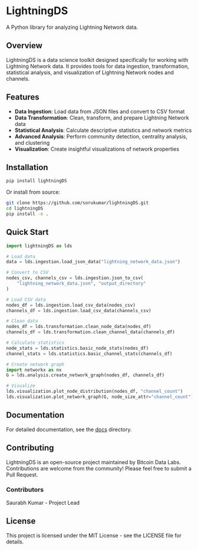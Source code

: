 
# LightningDS

A Python library for analyzing Lightning Network data.

## Overview

LightningDS is a data science toolkit designed specifically for working with Lightning Network data. It provides tools for data ingestion, transformation, statistical analysis, and visualization of Lightning Network nodes and channels.

## Features

- **Data Ingestion**: Load data from JSON files and convert to CSV format
- **Data Transformation**: Clean, transform, and prepare Lightning Network data
- **Statistical Analysis**: Calculate descriptive statistics and network metrics
- **Advanced Analysis**: Perform community detection, centrality analysis, and clustering
- **Visualization**: Create insightful visualizations of network properties

## Installation

```bash
pip install lightningDS
```

Or install from source:

```bash
git clone https://github.com/sorukumar/lightningDS.git
cd lightningDS
pip install -e .
```

## Quick Start

```python
import lightningDS as lds

# Load data
data = lds.ingestion.load_json_data("lightning_network_data.json")

# Convert to CSV
nodes_csv, channels_csv = lds.ingestion.json_to_csv(
    "lightning_network_data.json", "output_directory"
)

# Load CSV data
nodes_df = lds.ingestion.load_csv_data(nodes_csv)
channels_df = lds.ingestion.load_csv_data(channels_csv)

# Clean data
nodes_df = lds.transformation.clean_node_data(nodes_df)
channels_df = lds.transformation.clean_channel_data(channels_df)

# Calculate statistics
node_stats = lds.statistics.basic_node_stats(nodes_df)
channel_stats = lds.statistics.basic_channel_stats(channels_df)

# Create network graph
import networkx as nx
G = lds.analysis.create_network_graph(nodes_df, channels_df)

# Visualize
lds.visualization.plot_node_distribution(nodes_df, "channel_count")
lds.visualization.plot_network_graph(G, node_size_attr="channel_count")
```

## Documentation

For detailed documentation, see the [docs](docs/) directory.

## Contributing

LightningDS is an open-source project maintained by Bitcoin Data Labs. Contributions are welcome from the community! Please feel free to submit a Pull Request.

### Contributors
Saurabh Kumar - Project Lead

## License

This project is licensed under the MIT License - see the LICENSE file for details.
